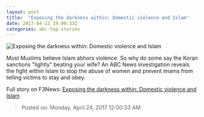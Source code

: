 ```yaml
---
layout: post
title:  "Exposing the darkness within: Domestic violence and Islam"
date: 2017-04-23 19:00:33Z
categories: abc-top-stories
---
```


![Exposing the darkness within: Domestic violence and Islam](http://www.abc.net.au/news/image/8465394-1x1-700x700.jpg)

Most Muslims believe Islam abhors violence. So why do some say the Koran sanctions "lightly" beating your wife? An ABC News investigation reveals the fight within Islam to stop the abuse of women and prevent imams from telling victims to stay and obey.


Full story on F3News: [Exposing the darkness within: Domestic violence and Islam](http://www.f3nws.com/n/yXDVgG)

> Posted on: Monday, April 24, 2017 12:00:33 AM
